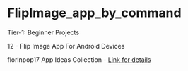 # FlipImage_app_by_command


Tier-1: Beginner Projects

12 - Flip Image App For Android Devices



florinpop17 App Ideas Collection - [Link for details](https://github.com/florinpop17/app-ideas)
